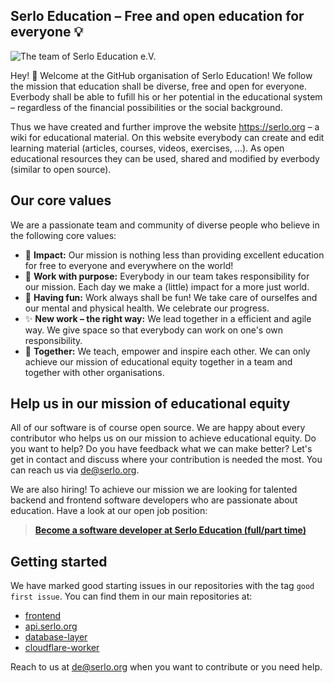 ## Serlo Education – Free and open education for everyone 💡

![The team of Serlo Education e.V.](https://user-images.githubusercontent.com/1327215/191999233-9c0d0a2c-0c6d-45b4-b146-27d11ed36feb.jpg)

Hey! 👋 Welcome at the GitHub organisation of Serlo Education!
We follow the mission that education shall be diverse, free and open for everyone.
Everbody shall be able to fufill his or her potential in the educational system – regardless of the
financial possibilities or the social background.

Thus we have created and further improve the website https://serlo.org – a wiki for educational material.
On this website everybody can create and edit learning material (articles, courses, videos, exercises, ...).
As open educational resources they can be used, shared and modified by everbody (similar to open source).

## Our core values

We are a passionate team and community of diverse people who believe in the following core values:

- 🚀 **Impact:** Our mission is nothing less than providing excellent education for free to everyone and everywhere on the world!
- 🥰 **Work with purpose:** Everybody in our team takes responsibility for our mission. Each day we make a (little) impact for a more just world.
- 🎉 **Having fun:** Work always shall be fun! We take care of ourselfes and our mental and physical health. We celebrate our progress.
- ✨ **New work – the right way:** We lead together in a efficient and agile way. We give space so that everybody can work on one's own responsibility.
- 🤝 **Together:** We teach, empower and inspire each other. We can only achieve our mission of educational equity together in a team and together with other organisations.

## Help us in our mission of educational equity

All of our software is of course open source. We are happy about every contributor who helps us on our mission to achieve educational equity.
Do you want to help? Do you have feedback what we can make better?
Let's get in contact and discuss where your contribution is needed the most.
You can reach us via [de@serlo.org](mailto:de@serlo.org).

We are also hiring! To achieve our mission we are looking for talented backend and frontend software developers who are passionate about education. Have a look at our open job position:

> [**Become a software developer at Serlo Education (full/part time)**](https://serlo.jobs.personio.de/job/779143)

## Getting started

We have marked good starting issues in our repositories with the tag `good first issue`. You can find them in our main repositories at:

- [frontend](https://github.com/serlo/frontend/issues?q=is%3Aissue+is%3Aopen+label%3A%22good+first+issue%22)
- [api.serlo.org](https://github.com/serlo/api.serlo.org/issues?q=is%3Aissue+is%3Aopen+label%3A%22good+first+issue%22)
- [database-layer](https://github.com/serlo/serlo.org-database-layer/issues?q=is%3Aissue+is%3Aopen+label%3A%22good+first+issue%22)
- [cloudflare-worker](https://github.com/serlo/serlo.org-cloudflare-worker/issues?q=is%3Aissue+is%3Aopen+label%3A%22good+first+issue%22)

Reach to us at [de@serlo.org](mailto:de@serlo.org) when you want to contribute or you need help.
